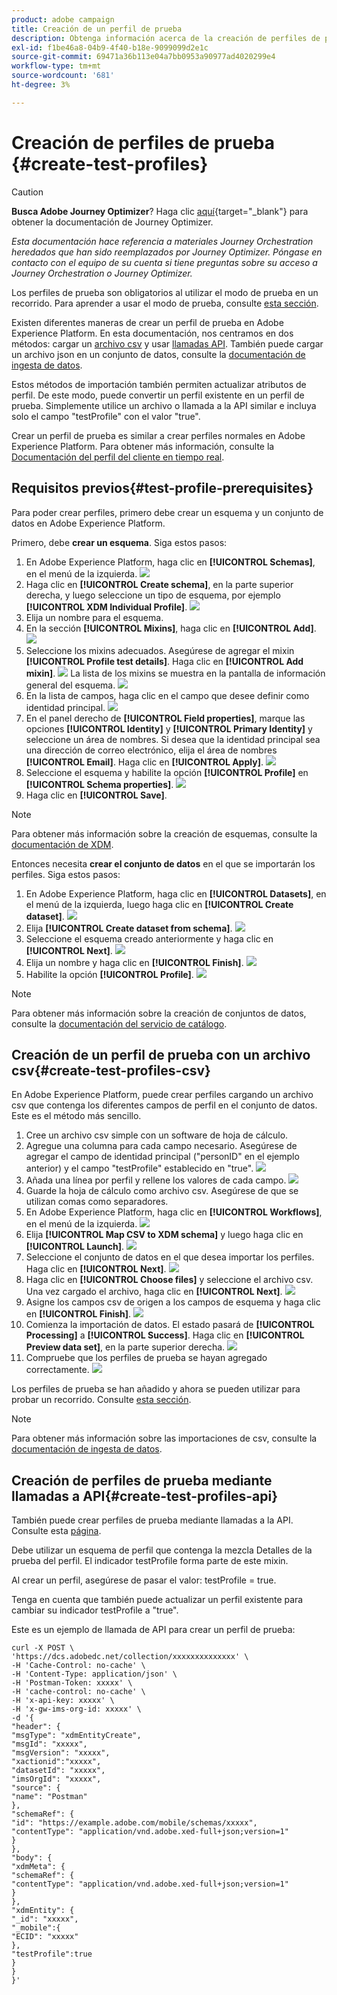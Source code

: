 ```yaml
---
product: adobe campaign
title: Creación de un perfil de prueba
description: Obtenga información acerca de la creación de perfiles de prueba
exl-id: f1be46a8-04b9-4f40-b18e-9099099d2e1c
source-git-commit: 69471a36b113e04a7bb0953a90977ad4020299e4
workflow-type: tm+mt
source-wordcount: '681'
ht-degree: 3%

---
```


# Creación de perfiles de prueba {#create-test-profiles}


>[!CAUTION]
>
>**Busca Adobe Journey Optimizer**? Haga clic [aquí](https://experienceleague.adobe.com/es/docs/journey-optimizer/using/ajo-home){target="_blank"} para obtener la documentación de Journey Optimizer.
>
>
>_Esta documentación hace referencia a materiales Journey Orchestration heredados que han sido reemplazados por Journey Optimizer. Póngase en contacto con el equipo de su cuenta si tiene preguntas sobre su acceso a Journey Orchestration o Journey Optimizer._


Los perfiles de prueba son obligatorios al utilizar el modo de prueba en un recorrido. Para aprender a usar el modo de prueba, consulte [esta sección](../building-journeys/testing-the-journey.md).

Existen diferentes maneras de crear un perfil de prueba en Adobe Experience Platform. En esta documentación, nos centramos en dos métodos: cargar un [archivo csv](../building-journeys/creating-test-profiles.md#create-test-profiles-csv) y usar [llamadas API](../building-journeys/creating-test-profiles.md#create-test-profiles-api). También puede cargar un archivo json en un conjunto de datos, consulte la [documentación de ingesta de datos](https://experienceleague.adobe.com/docs/experience-platform/ingestion/tutorials/ingest-batch-data.html?lang=es#add-data-to-dataset).

Estos métodos de importación también permiten actualizar atributos de perfil. De este modo, puede convertir un perfil existente en un perfil de prueba. Simplemente utilice un archivo o llamada a la API similar e incluya solo el campo &quot;testProfile&quot; con el valor &quot;true&quot;.

Crear un perfil de prueba es similar a crear perfiles normales en Adobe Experience Platform. Para obtener más información, consulte la [Documentación del perfil del cliente en tiempo real](https://experienceleague.adobe.com/docs/experience-platform/profile/home.html?lang=es).

## Requisitos previos{#test-profile-prerequisites}

Para poder crear perfiles, primero debe crear un esquema y un conjunto de datos en Adobe Experience Platform.

Primero, debe **crear un esquema**. Siga estos pasos:

1. En Adobe Experience Platform, haga clic en **[!UICONTROL Schemas]**, en el menú de la izquierda.
   ![](../assets/test-profiles-0.png)
1. Haga clic en **[!UICONTROL Create schema]**, en la parte superior derecha, y luego seleccione un tipo de esquema, por ejemplo **[!UICONTROL XDM Individual Profile]**.
   ![](../assets/test-profiles-1.png)
1. Elija un nombre para el esquema.
1. En la sección **[!UICONTROL Mixins]**, haga clic en **[!UICONTROL Add]**.
   ![](../assets/test-profiles-1-bis.png)
1. Seleccione los mixins adecuados. Asegúrese de agregar el mixin **[!UICONTROL Profile test details]**. Haga clic en **[!UICONTROL Add mixin]**.
   ![](../assets/test-profiles-1-ter.png)
La lista de los mixins se muestra en la pantalla de información general del esquema.
   ![](../assets/test-profiles-2.png)
1. En la lista de campos, haga clic en el campo que desee definir como identidad principal.
   ![](../assets/test-profiles-3.png)
1. En el panel derecho de **[!UICONTROL Field properties]**, marque las opciones **[!UICONTROL Identity]** y **[!UICONTROL Primary Identity]** y seleccione un área de nombres. Si desea que la identidad principal sea una dirección de correo electrónico, elija el área de nombres **[!UICONTROL Email]**. Haga clic en **[!UICONTROL Apply]**.
   ![](../assets/test-profiles-4.png)
1. Seleccione el esquema y habilite la opción **[!UICONTROL Profile]** en **[!UICONTROL Schema properties]**.
   ![](../assets/test-profiles-5.png)
1. Haga clic en **[!UICONTROL Save]**.

>[!NOTE]
>
>Para obtener más información sobre la creación de esquemas, consulte la [documentación de XDM](https://experienceleague.adobe.com/docs/experience-platform/xdm/ui/resources/schemas.html?lang=es#prerequisites).

Entonces necesita **crear el conjunto de datos** en el que se importarán los perfiles. Siga estos pasos:

1. En Adobe Experience Platform, haga clic en **[!UICONTROL Datasets]**, en el menú de la izquierda, luego haga clic en **[!UICONTROL Create dataset]**.
   ![](../assets/test-profiles-6.png)
1. Elija **[!UICONTROL Create dataset from schema]**.
   ![](../assets/test-profiles-7.png)
1. Seleccione el esquema creado anteriormente y haga clic en **[!UICONTROL Next]**.
   ![](../assets/test-profiles-8.png)
1. Elija un nombre y haga clic en **[!UICONTROL Finish]**.
   ![](../assets/test-profiles-9.png)
1. Habilite la opción **[!UICONTROL Profile]**.
   ![](../assets/test-profiles-10.png)

>[!NOTE]
>
> Para obtener más información sobre la creación de conjuntos de datos, consulte la [documentación del servicio de catálogo](https://experienceleague.adobe.com/docs/experience-platform/catalog/datasets/user-guide.html?lang=es#getting-started).

## Creación de un perfil de prueba con un archivo csv{#create-test-profiles-csv}

En Adobe Experience Platform, puede crear perfiles cargando un archivo csv que contenga los diferentes campos de perfil en el conjunto de datos. Este es el método más sencillo.

1. Cree un archivo csv simple con un software de hoja de cálculo.
1. Agregue una columna para cada campo necesario. Asegúrese de agregar el campo de identidad principal (&quot;personID&quot; en el ejemplo anterior) y el campo &quot;testProfile&quot; establecido en &quot;true&quot;.
   ![](../assets/test-profiles-11.png)
1. Añada una línea por perfil y rellene los valores de cada campo.
   ![](../assets/test-profiles-12.png)
1. Guarde la hoja de cálculo como archivo csv. Asegúrese de que se utilizan comas como separadores.
1. En Adobe Experience Platform, haga clic en **[!UICONTROL Workflows]**, en el menú de la izquierda.
   ![](../assets/test-profiles-14.png)
1. Elija **[!UICONTROL Map CSV to XDM schema]** y luego haga clic en **[!UICONTROL Launch]**.
   ![](../assets/test-profiles-16.png)
1. Seleccione el conjunto de datos en el que desea importar los perfiles. Haga clic en **[!UICONTROL Next]**.
   ![](../assets/test-profiles-17.png)
1. Haga clic en **[!UICONTROL Choose files]** y seleccione el archivo csv. Una vez cargado el archivo, haga clic en **[!UICONTROL Next]**.
   ![](../assets/test-profiles-18.png)
1. Asigne los campos csv de origen a los campos de esquema y haga clic en **[!UICONTROL Finish]**.
   ![](../assets/test-profiles-19.png)
1. Comienza la importación de datos. El estado pasará de **[!UICONTROL Processing]** a **[!UICONTROL Success]**. Haga clic en **[!UICONTROL Preview data set]**, en la parte superior derecha.
   ![](../assets/test-profiles-20.png)
1. Compruebe que los perfiles de prueba se hayan agregado correctamente.
   ![](../assets/test-profiles-21.png)

Los perfiles de prueba se han añadido y ahora se pueden utilizar para probar un recorrido. Consulte [esta sección](../building-journeys/testing-the-journey.md).
>[!NOTE]
>
> Para obtener más información sobre las importaciones de csv, consulte la [documentación de ingesta de datos](https://experienceleague.adobe.com/docs/experience-platform/ingestion/tutorials/map-a-csv-file.html?lang=es#tutorials).

## Creación de perfiles de prueba mediante llamadas a API{#create-test-profiles-api}

También puede crear perfiles de prueba mediante llamadas a la API. Consulte esta [página](https://experienceleague.adobe.com/docs/experience-platform/profile/home.html?lang=es).

Debe utilizar un esquema de perfil que contenga la mezcla Detalles de la prueba del perfil. El indicador testProfile forma parte de este mixin.

Al crear un perfil, asegúrese de pasar el valor: testProfile = true.

Tenga en cuenta que también puede actualizar un perfil existente para cambiar su indicador testProfile a &quot;true&quot;.

Este es un ejemplo de llamada de API para crear un perfil de prueba:

```
curl -X POST \
'https://dcs.adobedc.net/collection/xxxxxxxxxxxxxx' \
-H 'Cache-Control: no-cache' \
-H 'Content-Type: application/json' \
-H 'Postman-Token: xxxxx' \
-H 'cache-control: no-cache' \
-H 'x-api-key: xxxxx' \
-H 'x-gw-ims-org-id: xxxxx' \
-d '{
"header": {
"msgType": "xdmEntityCreate",
"msgId": "xxxxx",
"msgVersion": "xxxxx",
"xactionid":"xxxxx",
"datasetId": "xxxxx",
"imsOrgId": "xxxxx",
"source": {
"name": "Postman"
},
"schemaRef": {
"id": "https://example.adobe.com/mobile/schemas/xxxxx",
"contentType": "application/vnd.adobe.xed-full+json;version=1"
}
},
"body": {
"xdmMeta": {
"schemaRef": {
"contentType": "application/vnd.adobe.xed-full+json;version=1"
}
},
"xdmEntity": {
"_id": "xxxxx",
"_mobile":{
"ECID": "xxxxx"
},
"testProfile":true
}
}
}'
```
